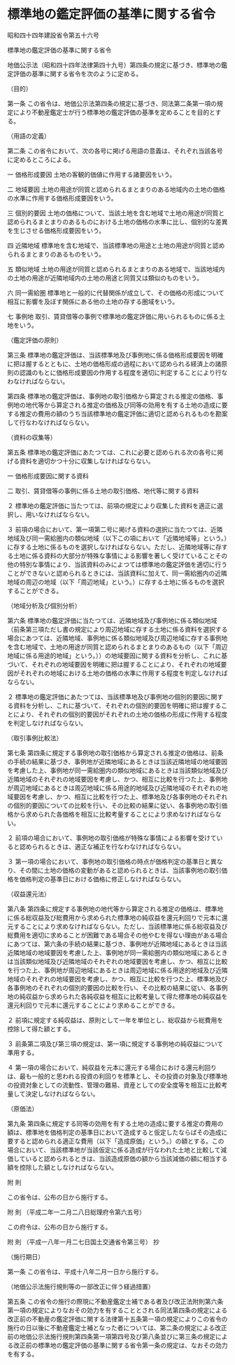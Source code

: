 # 標準地の鑑定評価の基準に関する省令

昭和四十四年建設省令第五十六号

標準地の鑑定評価の基準に関する省令

地価公示法（昭和四十四年法律第四十九号）第四条の規定に基づき、標準地の鑑定評価の基準に関する省令を次のように定める。

（目的）

第一条 この省令は、地価公示法第四条の規定に基づき、同法第二条第一項の規定により不動産鑑定士が行う標準地の鑑定評価の基準を定めることを目的とする。

（用語の定義）

第二条 この省令において、次の各号に掲げる用語の意義は、それぞれ当該各号に定めるところによる。

一 価格形成要因 土地の客観的価値に作用する諸要因をいう。

二 地域要因 土地の用途が同質と認められるまとまりのある地域内の土地の価格の水準に作用する価格形成要因をいう。

三 個別的要因 土地の価格について、当該土地を含む地域で土地の用途が同質と認められるまとまりのあるものにおける土地の価格の水準に比し、個別的な差異を生じさせる価格形成要因をいう。

四 近隣地域 標準地を含む地域で、当該標準地の用途と土地の用途が同質と認められるまとまりのあるものをいう。

五 類似地域 土地の用途が同質と認められるまとまりのある地域で、当該地域内の土地の用途が近隣地域内の土地の用途と同質又は類似のものをいう。

六 同一需給圏 標準地と一般的に代替関係が成立して、その価格の形成について相互に影響を及ぼす関係にある他の土地の存する圏域をいう。

七 事例地 取引、賃貸借等の事例で標準地の鑑定評価に用いられるものに係る土地をいう。

（鑑定評価の原則）

第三条 標準地の鑑定評価は、当該標準地及び事例地に係る価格形成要因を明確に把は握するとともに、土地の価格形成の過程において認められる経済上の諸原則の認識のもとに価格形成要因の作用する程度を適切に判定することにより行なわなければならない。

第四条 標準地の鑑定評価は、事例地の取引価格から算定される推定の価格、事例地の地代等から算定される推定の価格及び同等の効用を有する土地の造成に要する推定の費用の額のうち当該標準地の鑑定評価に適切と認められるものを勘案して行なわなければならない。

（資料の収集等）

第五条 標準地の鑑定評価にあたつては、これに必要と認められる次の各号に掲げる資料を適切かつ十分に収集しなければならない。

一 価格形成要因に関する資料

二 取引、賃貸借等の事例に係る土地の取引価格、地代等に関する資料

２ 標準地の鑑定評価に当たつては、前項の規定により収集した資料を適正に選択し、用いなければならない。

３ 前項の場合において、第一項第二号に掲げる資料の選択に当たつては、近隣地域及び同一需給圏内の類似地域（以下この項において「近隣地域等」という。）に存する土地に係るものを選択しなければならない。ただし、近隣地域等に存する土地に係る資料の大部分が特殊な事情による影響を著しく受けていることその他の特別な事情により、当該資料のみによつては標準地の鑑定評価を適切に行うことができないと認められるときには、当該資料に加えて、同一需給圏内の近隣地域の周辺の地域（以下「周辺地域」という。）に存する土地に係るものを選択することができる。

（地域分析及び個別分析）

第六条 標準地の鑑定評価に当たつては、近隣地域及び事例地に係る類似地域（前条第三項ただし書の規定により周辺地域に存する土地に係る資料を選択する場合にあつては、近隣地域、事例地に係る類似地域及び周辺地域に存する事例地を含む地域で、土地の用途が同質と認められるまとまりのあるもの（以下「周辺地域に係る用途的地域」という。））の地域要因に関する資料を分析し、これに基づいて、それぞれの地域要因を明確に把は握することにより、それぞれの地域要因がそれぞれの地域における土地の価格の水準に作用する程度を判定しなければならない。

２ 標準地の鑑定評価にあたつては、当該標準地及び事例地の個別的要因に関する資料を分析し、これに基づいて、それぞれの個別的要因を明確に把は握することにより、それぞれの個別的要因がそれぞれの土地の価格の形成に作用する程度を判定しなければならない。

（取引事例比較法）

第七条 第四条に規定する事例地の取引価格から算定される推定の価格は、前条の手続の結果に基づき、事例地が近隣地域にあるときは当該近隣地域の地域要因を考慮した上、事例地が同一需給圏内の類似地域にあるときは当該類似地域及び近隣地域のそれぞれの地域要因を考慮し、かつ、相互に比較を行つた上、事例地が周辺地域にあるときは周辺地域に係る用途的地域及び近隣地域のそれぞれの地域要因を考慮し、かつ、相互に比較を行つた上、標準地及び各事例地のそれぞれの個別的要因についての比較を行い、その比較の結果に従い、各事例地の取引価格から求められた各価格を相互に比較考量することにより求めなければならない。

２ 前項の場合において、事例地の取引価格が特殊な事情による影響を受けていると認められるときは、適正な補正を行なわなければならない。

３ 第一項の場合において、事例地の取引価格の時点が価格判定の基準日と異なり、その間に土地の価格の変動があると認められるときは、当該事例地の取引価格を価格判定の基準日における価格に修正しなければならない。

（収益還元法）

第八条 第四条に規定する事例地の地代等から算定される推定の価格は、標準地に係る総収益及び総費用から求められた標準地の純収益を還元利回りで元本に還元することにより求めなければならない。ただし、当該標準地に係る総収益及び総費用を適切に求めることが困難である場合その他やむを得ない理由がある場合にあつては、第六条の手続の結果に基づき、事例地が近隣地域にあるときは当該近隣地域の地域要因を考慮した上、事例地が同一需給圏内の類似地域にあるときは当該類似地域及び近隣地域のそれぞれの地域要因を考慮し、かつ、相互に比較を行つた上、事例地が周辺地域にあるときは周辺地域に係る用途的地域及び近隣地域のそれぞれの地域要因を考慮し、かつ、相互に比較を行つた上、標準地及び各事例地のそれぞれの個別的要因の比較を行い、その比較の結果に従い、各事例地の純収益から求められた各純収益を相互に比較考量して得た標準地の純収益を還元利回りで元本に還元することにより求めることができる。

２ 前項に規定する純収益は、原則として一年を単位とし、総収益から総費用を控除して得た額とする。

３ 前条第二項及び第三項の規定は、第一項に規定する事例地の純収益について準用する。

４ 第一項の場合において、純収益を元本に還元する場合における還元利回りは、最も一般的と思われる投資の利回りを標準とし、その投資の対象及び標準地の投資対象としての流動性、管理の難易、資産としての安全度等を相互に比較考量して決定しなければならない。

（原価法）

第九条 第四条に規定する同等の効用を有する土地の造成に要する推定の費用の額は、標準地を価格判定の基準日において造成すると仮定したならばその造成に要すると認められる適正な費用（以下「造成原価」という。）の額とする。この場合において、当該標準地が当該仮定に係る造成が行なわれた土地と比較して減価していると認められるときは、当該造成原価の額から当該減価の額に相当する額を控除した額としなければならない。

附 則

この省令は、公布の日から施行する。

附 則 （平成二年一二月二八日総理府令第六五号）

この府令は、公布の日から施行する。

附 則 （平成一八年一月二七日国土交通省令第三号） 抄

（施行期日）

第一条 この省令は、平成十八年二月一日から施行する。

（地価公示法施行規則等の一部改正に伴う経過措置）

第五条 この省令の施行の際現に不動産鑑定士補である者及び改正法附則第六条第一項の規定によりなおその効力を有することとされる同法第四条の規定による改正前の不動産の鑑定評価に関する法律第十五条第一項の規定によりこの省令の施行の日以後に不動産鑑定士補となった者については、第二条の規定による改正前の地価公示法施行規則第四条第一項第四号及び第八条並びに第三条の規定による改正前の標準地の鑑定評価の基準に関する省令第一条の規定は、なおその効力を有する。
